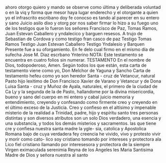 ahoro otorgo quiero y mando se observe como última y deliberada
voluntad o en la viq y forma que mesor haya lugar enderecho y el otorgante a quien yo el infrascrito escribano doy fe conocso es tando al parecer en su entero y sano Juicio asilo dixo y otorg
por nos
saber
firmar
lo hizo a su
fuego uno de los
testigos que lo fueron los
señores Francisco de
Paz, Tomas Ramos,
Juan Estevan Caballero y
yndalecico y
barguen resesos.
A trujo de Sebastian de
Cordova y como testigo fran
casco de paz
Testigo Tomas Ramos
Testigo Juan Estevan Caballero
Testigo Yndalesio y Barquen
Presente fue a su oforgamiento. En fe delo cual firmo en el mismo día de sufecha
Jose M. Diaz
escrbano Ynterino
NOTA: Este testamento se encuentra en cuatro folios sin numerar.
TESTAMENTO
En el nombre de Dios, todopoderoso, Amen. Según todos los que están, esta carta de testamento viene como yo, Don Melchor de Yaguna y Sancho
Carta de testamento hefeu como yo son heredor Santa - cruz de Vetancur, natural Pasto hijo lexitimo de Don Francisco Xavier de Varano y Vetancur y de Dona Luisa Santa - cruz y Muñoz de Ayala, naturales, el primero de la ciudad de Ca
Ly y la segunda de la de Pasto, hallandome por la divina misericordia, bueno y sano del cuerpo en mi entero y cabal juicio memoria y entendimiento, creyendo y confesando como firmente creo y creyendo en el último exceso de la Justicia.
Creo y confieso en el altísimo y impenable misterio de la realidad a Trinidad, padre, hijo y espíritu santo tres personas distintas y son diversos atributos son un solo Dios verdadero, una esencia y una substancia, y todos los demás misterios y sacramentos.
las que tiene cre y confiesa nuestra santa madre la ygle- sia, catolica y Apostolica Romana bajo de cuya verdadera fey creencia he vivido, vivo y protesto vivir y morir como cato- lico soy cristiano tomando por intereses y protectora ala
Lico fiel cristiano llamando por interesesora y protectora de la siempre Virgen eximaculada serenimia Reyna de los Angeles les Maria Santisima Madre de Dios y señora nuestra al santo